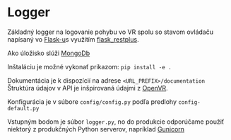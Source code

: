 # Logger
Základný logger na logovanie pohybu vo VR spolu so stavom ovládaču napísaný vo [Flask-u](https://palletsprojects.com/p/flask/)s využitím [flask_restplus](https://flask-restplus.readthedocs.io/en/stable/).

Ako úložisko slúži [MongoDb](https://www.mongodb.com/)

Inštaláciu je možné vykonať prikazom: `pip install -e .`

Dokumentácia je k dispozícií na adrese `<URL_PREFIX>/documentation`
Štruktúra údajov v API je inšpirovaná údajmi z [OpenVR](https://github.com/ValveSoftware/openvr/wiki/IVRCompositor::WaitGetPoses).

Konfigurácia je v súbore `config/config.py` podľa predlohy `config-default.py`

Vstupným bodom je súbor `logger.py`, no do produkcie odporúčame použiť niektorý z produkčných Python serverov, napríklad [Gunicorn](https://gunicorn.org/) 